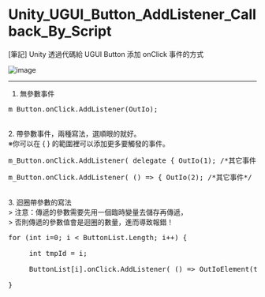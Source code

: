 # Unity_UGUI_Button_AddListener_Callback_By_Script
[筆記] Unity 透過代碼給 UGUI Button 添加 onClick 事件的方式


![image](https://raw.githubusercontent.com/Yasudabo/Unity_UGUI_Button_AddListener_Callback_By_Script/master/UGUIButtonAddListenerScriptDemo.gif)

--------
1. 無參數事件
<pre>
m_Button.onClick.AddListener(OutIo);
</pre>

<br/>
2. 帶參數事件，兩種寫法，選順眼的就好。
<br/>※你可以在 { } 的範圍裡可以添加更多要觸發的事件。
<pre>
m_Button.onClick.AddListener( delegate { OutIo(1); /*其它事件*/ });
</pre>

<pre>
m_Button.onClick.AddListener( () => { OutIo(2); /*其它事件*/ });
</pre>

<br/>
3. 迴圈帶參數的寫法
<br/>> 注意：傳遞的參數需要先用一個臨時變量去儲存再傳遞，
<br/>> 否則傳遞的參數值會是迴圈的數量，進而導致報錯！
<pre>
for (int i=0; i < ButtonList.Length; i++) {
<br/>     int tmpId = i;
<br/>     ButtonList[i].onClick.AddListener( () => OutIoElement(tmpId) );
<br/>}
</pre>



